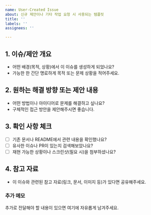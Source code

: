 ```yaml
---
name: User-Created Issue
about: 신규 제안이나 기타 작업 요청 시 사용되는 템플릿
title: ''
labels: ''
assignees: ''

---
```


## 1. 이슈/제안 개요
- 어떤 배경(목적, 상황)에서 이 이슈를 생성하게 되었나요?
- 가능한 한 간단 명료하게 목적 또는 문제 상황을 적어주세요.

## 2. 원하는 해결 방향 또는 제안 내용
- 어떤 방법이나 아이디어로 문제를 해결하고 싶나요?
- 구체적인 접근 방안을 제안해주시면 좋습니다.

## 3. 확인 사항 체크
- [ ] 기존 문서나 README에서 관련 내용을 확인했나요?
- [ ] 유사한 이슈나 PR이 있는지 검색해보았나요?
- [ ] 재현 가능한 상황이나 스크린샷(필요 시)을 첨부하셨나요?

## 4. 참고 자료
- 이 이슈와 관련된 참고 자료(링크, 문서, 이미지 등)가 있다면 공유해주세요.

### 추가 메모
추가로 전달해야 할 내용이 있으면 여기에 자유롭게 남겨주세요.

